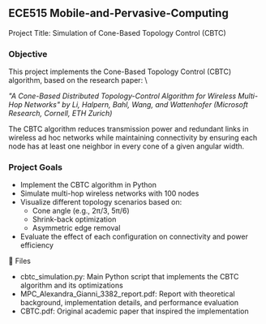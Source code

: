 ## ECE515 Mobile-and-Pervasive-Computing
Project Title: Simulation of Cone-Based Topology Control (CBTC)

### Objective
This project implements the Cone-Based Topology Control (CBTC) algorithm, based on the research paper: \

*"A Cone-Based Distributed Topology-Control Algorithm for Wireless Multi-Hop Networks" by Li, Halpern, Bahl, Wang, and Wattenhofer (Microsoft Research, Cornell, ETH Zurich)*

The CBTC algorithm reduces transmission power and redundant links in wireless ad hoc networks while maintaining connectivity by ensuring each node has at least one neighbor in every cone of a given angular width.

### Project Goals
- Implement the CBTC algorithm in Python
- Simulate multi-hop wireless networks with 100 nodes
- Visualize different topology scenarios based on:
  - Cone angle (e.g., 2π/3, 5π/6)
  - Shrink-back optimization
  - Asymmetric edge removal
- Evaluate the effect of each configuration on connectivity and power efficiency

📁 Files
- cbtc_simulation.py: Main Python script that implements the CBTC algorithm and its optimizations
- MPC_Alexandra_Gianni_3382_report.pdf: Report with theoretical background, implementation details, and performance evaluation
- CBTC.pdf: Original academic paper that inspired the implementation
